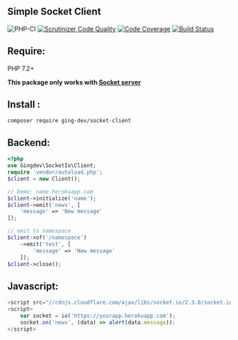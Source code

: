 ## Simple Socket Client
![PHP-CI](https://github.com/ging-dev/socket-client/workflows/PHP-CI/badge.svg)
[![Scrutinizer Code Quality](https://scrutinizer-ci.com/g/ging-dev/socket-client/badges/quality-score.png?b=master)](https://scrutinizer-ci.com/g/ging-dev/socket-client/?branch=master)
[![Code Coverage](https://scrutinizer-ci.com/g/ging-dev/socket-client/badges/coverage.png?b=master)](https://scrutinizer-ci.com/g/ging-dev/socket-client/?branch=master)
[![Build Status](https://scrutinizer-ci.com/g/ging-dev/socket-client/badges/build.png?b=master)](https://scrutinizer-ci.com/g/ging-dev/socket-client/build-status/master)
## Require:
PHP 7.2+

**This package only works with [Socket server](https://github.com/ging-dev/socket-server)**

## Install : 
	composer require ging-dev/socket-client
## Backend:
```php
<?php
use Gingdev\SocketIo\Client;
require 'vendor/autoload.php';
$client = new Client();

// Demo: name.herokuapp.com
$client->initialize('name');
$client->emit('news', [
	'message' => 'New message'
]);

// emit to namespace
$client->of('/namespace')
	->emit('test', [
		'message' => 'New message'
	]);
$client->close();
```
## Javascript:
```js
<script src="//cdnjs.cloudflare.com/ajax/libs/socket.io/2.3.0/socket.io.js"></script>
<script>
    var socket = io('https://yourapp.herokuapp.com');
    socket.on('news', (data) => alert(data.message));
</script>
```
